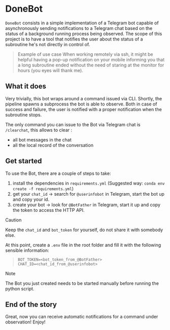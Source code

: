 # DoneBot
`DoneBot` consists in a simple implementation of a Telegram bot capable of asynchronously sending notifications to a Telegram chat based on the status of a background running process being observed.
The scope of this project is to have a tool that notifies the user about the status of a subroutine he's not directly in control of.

> Example of use case
> When working remotely via ssh, it might be helpful having a pop-up notification on your mobile informing you that a long subroutine ended without the need of staring at the monitor for hours (you eyes will thank me).

## What it does
Very trivially, this bot wraps around a command issued via CLI. 
Shortly, the pipeline spawns a subprocess the bot is able to observe. Both in case of success and failure, the user is notified with a proper notification when the subroutine stops.

The only command you can issue to the Bot via Telegram chat is `/clearchat`, this allows to clear :
  - all bot messages in the chat
  - all the local record of the conversation

## Get started
To use the Bot, there are a couple of steps to take:
  1. install the dependencies in `requirements.yml` (Suggested way: `conda env create -f requirements.yml`)
  2. get your `chat_id` -> search for `@userinfobot` in Telegram, start the bot up and copy your id.
  3. create your bot -> look for `@BotFather` in Telegram, start it up and copy the token to access the HTTP API.

  > [!CAUTION]
  > Keep the `chat_id` and `bot_token` for yourself, do not share it with somebody else.

At this point, create a `.env` file in the root folder and fill it with the following sensible information:

>```.env
>BOT_TOKEN=<bot_token_from_@BotFather>
>CHAT_ID=<chat_id_from_@userinfobot>
>```


> [!NOTE]
>
> The Bot you just created needs to be started manually before running the python script.

## End of the story
Great, now you can receive automatic notifications for a command under observation! Enjoy!

